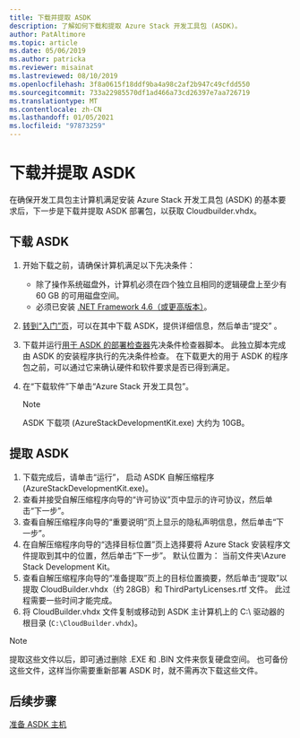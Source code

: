 ```yaml
---
title: 下载并提取 ASDK
description: 了解如何下载和提取 Azure Stack 开发工具包 (ASDK)。
author: PatAltimore
ms.topic: article
ms.date: 05/06/2019
ms.author: patricka
ms.reviewer: misainat
ms.lastreviewed: 08/10/2019
ms.openlocfilehash: 3f8a0615f18ddf9ba4a98c2af2b947c49cfdd550
ms.sourcegitcommit: 733a22985570df1ad466a73cd26397e7aa726719
ms.translationtype: MT
ms.contentlocale: zh-CN
ms.lasthandoff: 01/05/2021
ms.locfileid: "97873259"
---
```

# <a name="download-and-extract-the-asdk"></a>下载并提取 ASDK
在确保开发工具包主计算机满足安装 Azure Stack 开发工具包 (ASDK) 的基本要求后，下一步是下载并提取 ASDK 部署包，以获取 Cloudbuilder.vhdx。

## <a name="download-the-asdk"></a>下载 ASDK
1. 开始下载之前，请确保计算机满足以下先决条件：

   - 除了操作系统磁盘外，计算机必须在四个独立且相同的逻辑硬盘上至少有 60 GB 的可用磁盘空间。
   - 必须已安装 [.NET Framework 4.6（或更高版本）](https://dotnet.microsoft.com/download/dotnet-framework-runtime/net46)。

2. [转到“入门”页](https://azure.microsoft.com/overview/azure-stack/try/?v=try)，可以在其中下载 ASDK，提供详细信息，然后单击“提交”  。
3. 下载并运行[用于 ASDK 的部署检查器](https://go.microsoft.com/fwlink/?LinkId=828735&clcid=0x409)先决条件检查器脚本。 此独立脚本完成由 ASDK 的安装程序执行的先决条件检查。 在下载更大的用于 ASDK 的程序包之前，可以通过它来确认硬件和软件要求是否已得到满足。
4. 在“下载软件”下单击“Azure Stack 开发工具包”。  

   > [!NOTE]
   > ASDK 下载项 (AzureStackDevelopmentKit.exe) 大约为 10GB。

## <a name="extract-the-asdk"></a>提取 ASDK
1. 下载完成后，请单击“运行”，  启动 ASDK 自解压缩程序 (AzureStackDevelopmentKit.exe)。
2. 查看并接受自解压缩程序向导的“许可协议”页中显示的许可协议，然后单击“下一步”。  
3. 查看自解压缩程序向导的“重要说明”页上显示的隐私声明信息，然后单击“下一步”。  
4. 在自解压缩程序向导的“选择目标位置”页上选择要将 Azure Stack 安装程序文件提取到其中的位置，然后单击“下一步”。   默认位置为：  当前文件夹\Azure Stack Development Kit。 
5. 查看自解压缩程序向导的“准备提取”页上的目标位置摘要，然后单击“提取”以提取 CloudBuilder.vhdx（约 28GB）和 ThirdPartyLicenses.rtf 文件。   此过程需要一些时间才能完成。
6. 将 CloudBuilder.vhdx 文件复制或移动到 ASDK 主计算机上的 C:\ 驱动器的根目录 (`C:\CloudBuilder.vhdx`)。

> [!NOTE]
> 提取这些文件以后，即可通过删除 .EXE 和 .BIN 文件来恢复硬盘空间。 也可备份这些文件，这样当你需要重新部署 ASDK 时，就不需再次下载这些文件。


## <a name="next-steps"></a>后续步骤
[准备 ASDK 主机](asdk-prepare-host.md)